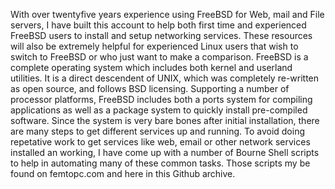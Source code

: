 With over twentyfive years experience using FreeBSD for Web, mail and File servers, I have built this account to help both first time and experienced FreeBSD users to install and setup networking services. These resources will also be extremely helpful for experienced Linux users that wish to switch to FreeBSD or who just want to make a comparison.
FreeBSD is a complete operating system which includes both kernel and userland utilities. It is a direct descendent of UNIX, which was completely re-written as open source, and follows BSD licensing. Supporting a number of processor platforms, FreeBSD includes both a ports system for compiling applications as well as a package system to quickly install pre-compiled software.
Since the system is very bare bones after initial installation, there are many steps to get different services up and running. To avoid doing repetative work to get services like web, email or other network services installed an working, I have come up with a number of Bourne Shell scripts to help in automating many of these common tasks. Those scripts my be found on femtopc.com and here in this Github archive.

<!---
femtopc/femtopc is a ✨ special ✨ repository because its `README.md` (this file) appears on your GitHub profile.
You can click the Preview link to take a look at your changes.
--->
